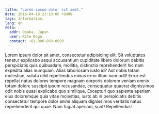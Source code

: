 ```yaml
---
title: "Lorem ipsum dolor sit amet."
date: 2016-04-18 23:18:00 +0900
tags: Information,
lang: en
meta:
  addr: Osaka, Japan
  user: Kite Koga
  contact: +81-000-000-0000
---
```

Lorem ipsum dolor sit amet, consectetur adipisicing elit. Sit voluptates tenetur explicabo sequi accusantium cupiditate libero dolorum debitis perspiciatis quis quibusdam, mollitia, distinctio reprehenderit hic nam expedita alias numquam. Alias laboriosam iusto id? Aut nobis totam molestiae, soluta nihil repellendus minus error illum nam odit! Error est repellat natus dolores tempore magnam corporis dolorem veniam omnis totam dolore suscipit ipsum recusandae, consequatur quaerat dignissimos odit nobis quasi explicabo quo similique. Excepturi quo sapiente aperiam eius doloremque quia vitae molestias, iusto ab in perspiciatis debitis consectetur tempore dolor animi aliquam dignissimos veritatis natus reprehenderit qui quae. Nam fugiat aperiam, sunt! Repellendus!

